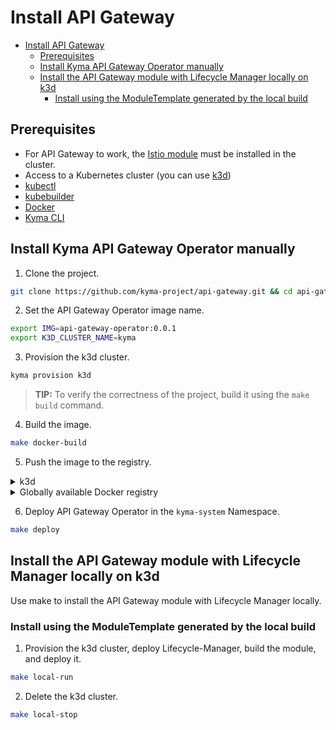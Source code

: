 # Install API Gateway
- [Install API Gateway](#install-api-gateway)
  - [Prerequisites](#prerequisites)
  - [Install Kyma API Gateway Operator manually](#install-kyma-api-gateway-operator-manually)
  - [Install the API Gateway module with Lifecycle Manager locally on k3d](#install-the-api-gateway-module-with-lifecycle-manager-locally-on-k3d)
    - [Install using the ModuleTemplate generated by the local build](#install-using-the-moduletemplate-generated-by-the-local-build)

## Prerequisites

- For API Gateway to work, the [Istio module](https://github.com/kyma-project/istio) must be installed in the cluster.
- Access to a Kubernetes cluster (you can use [k3d](https://k3d.io/v5.5.1/))
- [kubectl](https://kubernetes.io/docs/tasks/tools/)
- [kubebuilder](https://book.kubebuilder.io/)
- [Docker](https://www.docker.com)
- [Kyma CLI](https://kyma-project.io/#/04-operation-guides/operations/01-install-kyma-CLI)

## Install Kyma API Gateway Operator manually

1. Clone the project.

```bash
git clone https://github.com/kyma-project/api-gateway.git && cd api-gateway
```

2. Set the API Gateway Operator image name.

```bash
export IMG=api-gateway-operator:0.0.1
export K3D_CLUSTER_NAME=kyma
```

3. Provision the k3d cluster.

```bash
kyma provision k3d
```
>**TIP:** To verify the correctness of the project, build it using the `make build` command.

4. Build the image.

```bash
make docker-build
```

5. Push the image to the registry.

<div tabs name="Push image" group="api-gateway-operator-installation">
  <details>
  <summary label="k3d">
  k3d
  </summary>

   ```bash
   k3d image import $IMG -c $K3D_CLUSTER_NAME
   ```

  </details>
  <details>
  <summary label="Docker registry">
  Globally available Docker registry
  </summary>

   ```bash
   make docker-push
   ```

  </details>
</div>

6. Deploy API Gateway Operator in the `kyma-system` Namespace.

```bash
make deploy
```

## Install the API Gateway module with Lifecycle Manager locally on k3d

Use make to install the API Gateway module with Lifecycle Manager locally.

### Install using the ModuleTemplate generated by the local build

1. Provision the k3d cluster, deploy Lifecycle-Manager, build the module, and deploy it.

```bash
make local-run
```

2. Delete the k3d cluster.

```bash
make local-stop
```